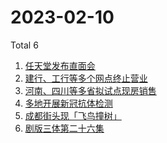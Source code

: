 # 2023-02-10

Total 6

<!-- BEGIN -->
<!-- UpdateTime Fri Feb 10 2023 07:06:42 GMT+0800 (China Standard Time) -->

1. [任天堂发布直面会](https://www.zhihu.com/search?q=任天堂发布直面会)
1. [建行、工行等多个网点终止营业](https://www.zhihu.com/search?q=建行、工行等多个网点终止营业)
1. [河南、四川等多省拟试点现房销售](https://www.zhihu.com/search?q=河南、四川等多省拟试点现房销售)
1. [多地开展新冠抗体检测](https://www.zhihu.com/search?q=多地开展新冠抗体检测)
1. [成都街头现「飞鸟撞树」](https://www.zhihu.com/search?q=成都街头现「飞鸟撞树」)
1. [剧版三体第二十六集](https://www.zhihu.com/search?q=剧版三体第二十六集)

<!-- END -->
